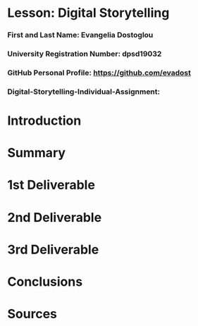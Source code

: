 # Lesson: Digital Storytelling

### First and Last Name: Evangelia Dostoglou
### University Registration Number: dpsd19032
### GitHub Personal Profile: https://github.com/evadost
### Digital-Storytelling-Individual-Assignment: 

# Introduction



# Summary


# 1st Deliverable


# 2nd Deliverable


# 3rd Deliverable 


# Conclusions


# Sources
